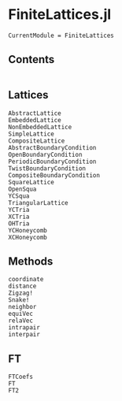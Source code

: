 # FiniteLattices.jl

```@meta
CurrentModule = FiniteLattices
```

## Contents
```@contents
```

## Lattices
```@docs
AbstractLattice
EmbeddedLattice
NonEmbeddedLattice
SimpleLattice
CompositeLattice
AbstractBoundaryCondition
OpenBoundaryCondition
PeriodicBoundaryCondition
TwistBoundaryCondition
CompositeBoundaryCondition
SquareLattice
OpenSqua
YCSqua
TriangularLattice
YCTria
XCTria
OHTria
YCHoneycomb
XCHoneycomb
```

## Methods
```@docs
coordinate
distance
Zigzag!
Snake!
neighbor
equiVec
relaVec
intrapair
interpair
```

## FT
```@docs
FTCoefs
FT
FT2
```







